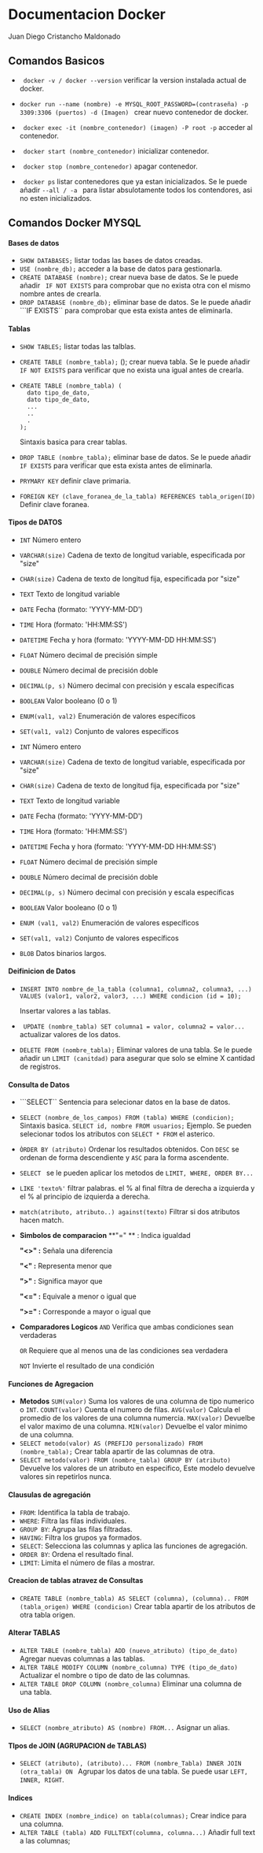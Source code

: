 # **Documentacion Docker**

Juan Diego Cristancho Maldonado

## Comandos Basicos

- ``` docker -v / docker --version``` verificar la version instalada actual de docker.

- ```docker run --name (nombre) -e MYSQL_ROOT_PASSWORD=(contraseña) -p 3309:3306 (puertos) -d (Imagen) ``` crear nuevo contenedor de docker.

- ``` docker exec -it (nombre_contenedor) (imagen) -P root -p``` acceder al contenedor.
- ``` docker start (nombre_contenedor)``` inicializar contenedor.
- ``` docker stop (nombre_contenedor)``` apagar contenedor.
- ``` docker ps``` listar contenedores que ya estan inicializados. Se le puede añadir ```--all / -a ``` para listar absulotamente todos los contendores, asi no esten inicializados.

## Comandos Docker MYSQL

#### Bases de datos

- ```SHOW DATABASES;``` listar todas las bases de datos creadas.
- ```USE (nombre_db);``` acceder a la base de datos para gestionarla.
- ```CREATE DATABASE (nombre);``` crear nueva base de datos. Se le puede añadir ``` IF NOT EXISTS``` para comprobar que no exista otra con el mismo nombre antes de crearla.
- ```DROP DATABASE (nombre_db);``` eliminar base de datos. Se le puede añadir ```IF EXISTS`` para comprobar que esta exista antes de eliminarla.

#### Tablas

- ```SHOW TABLES;``` listar todas las talblas.

- ```CREATE TABLE (nombre_tabla);``` (); crear nueva tabla. Se le puede añadir ```IF NOT EXISTS``` para verificar que no exista una igual antes de crearla.

- ````mysql
  CREATE TABLE (nombre_tabla) (
  	dato tipo_de_dato,
  	dato tipo_de_dato,
  	...
  	..
  	.
  );
  ````

  Sintaxis basica para crear tablas.

- ``DROP TABLE (nombre_tabla);``  eliminar base de datos. Se le puede añadir ``IF EXISTS`` para verificar que esta exista antes de eliminarla.

- ``PRYMARY KEY`` definir clave primaria.

- ``FOREIGN KEY (clave_foranea_de_la_tabla) REFERENCES tabla_origen(ID)`` Definir clave foranea.

#### Tipos de DATOS

- ``INT`` Número entero 

- ``VARCHAR(size)`` Cadena de texto de longitud variable, especificada por "size"   

- ``CHAR(size)``  Cadena de texto de longitud fija, especificada por "size"   

- ``TEXT``  Texto de longitud variable   

- ``DATE``  Fecha (formato: 'YYYY-MM-DD')   

- ``TIME`` Hora (formato: 'HH:MM:SS')   

- ``DATETIME`` Fecha y hora (formato: 'YYYY-MM-DD HH:MM:SS')   

- ``FLOAT`` Número decimal de precisión simple   

- ``DOUBLE`` Número decimal de precisión doble   

- ``DECIMAL(p, s)``  Número decimal con precisión y escala específicas   

- ``BOOLEAN``  Valor booleano (0 o 1)   

- ``ENUM(val1, val2)``  Enumeración de valores específicos  

- ``SET(val1, val2)``  Conjunto de valores específicos   

- ``INT`` Número entero 

- ``VARCHAR(size)``  Cadena de texto de longitud variable, especificada por "size"   

- ``CHAR(size)``  Cadena de texto de longitud fija, especificada por "size"   

- ``TEXT`` Texto de longitud variable   

- ``DATE`` Fecha (formato: 'YYYY-MM-DD')   

- ``TIME``  Hora (formato: 'HH:MM:SS')   

- ``DATETIME``  Fecha y hora (formato: 'YYYY-MM-DD HH:MM:SS')   

- ``FLOAT``  Número decimal de precisión simple   

- ``DOUBLE`` Número decimal de precisión doble   

- ``DECIMAL(p, s)``  Número decimal con precisión y escala específicas   

- ``BOOLEAN`` Valor booleano (0 o 1)   

- ``ENUM (val1, val2)``  Enumeración de valores específicos  

- ``SET(val1, val2)``  Conjunto de valores específicos   

- ``BLOB`` Datos binarios largos.

#### Deifinicion de Datos

- ```
  INSERT INTO nombre_de_la_tabla (columna1, columna2, columna3, ...)
  VALUES (valor1, valor2, valor3, ...) WHERE condicion (id = 10);
  ```

  Insertar valores a las tablas.

- `` UPDATE (nombre_tabla) SET columna1 = valor, columna2 = valor...`` actualizar valores de los datos.

- ``DELETE FROM (nombre_tabla);`` Eliminar valores de una tabla. Se le puede añadir un ``LIMIT (canitdad)`` para asegurar que solo se elmine X cantidad de registros.

#### Consulta de Datos

- ```SELECT`` Sentencia para selecionar datos en la base de datos.

- ``SELECT (nombre_de_los_campos) FROM (tabla) WHERE (condicion);`` Sintaxis basica.
  ``SELECT id, nombre FROM usuarios;`` Ejemplo.
  Se pueden selecionar todos los atributos con ``SELECT * FROM``  el asterico.

- ``ÒRDER BY (atributo)`` Ordenar los resultados obtenidos. Con ``DESC`` se ordenan de forma descendiente y ``ASC`` para la forma ascendente.

- ``SELECT `` se le pueden aplicar los metodos de ``LIMIT, WHERE, ORDER BY...``

- `LIKE 'texto%'` filtrar palabras. el % al final filtra de derecha a izquierda y el % al principio de izquierda a derecha.

- `match(atributo, atributo..) against(texto)` Filtrar si dos atributos hacen match.

- **Simbolos de comparacion**
  **"=" ** :   Indica igualdad

  **"<>" :** Señala una diferencia

  **"<" :**  Representa menor que

  **">" :**  Significa mayor que

  **"<=" :**  Equivale a menor o igual que

  **">=" :**  Corresponde a mayor o igual que

- **Comparadores Logicos**
  ``AND`` Verifica que ambas condiciones sean verdaderas

  ``OR`` Requiere que al menos una de las condiciones sea verdadera

  ``NOT`` Invierte el resultado de una condición

#### Funciones de Agregacion

- **Metodos**
  ``SUM(valor)`` Suma los valores de una columna de tipo numerico o ``INT``.
  ``COUNT(valor)`` Cuenta el numero de filas.
  ``AVG(valor)`` Calcula el promedio de los valores de una columna numercia.
  ``MAX(valor)`` Devuelbe el valor maximo de una columna.
  ``MIN(valor)`` Devuelbe el valor minimo de una columna.
- ``SELECT metodo(valor) AS (PREFIJO personalizado) FROM (nombre_tabla);`` Crear tabla apartir de las columnas de otra.
- ``SELECT metodo(valor) FROM (nombre_tabla) GROUP BY (atributo)`` Devuelve los valores de un atributo en especifico, Este modelo devuelve valores sin repetirlos nunca.

#### Clausulas de agregación

- `FROM`: Identifica la tabla de trabajo.
- `WHERE`: Filtra las filas individuales.
- `GROUP BY`: Agrupa las filas filtradas.
- `HAVING`: Filtra los grupos ya formados.
- `SELECT`: Selecciona las columnas y aplica las funciones de agregación.
- `ORDER BY`: Ordena el resultado final.
- `LIMIT`: Limita el número de filas a mostrar.

#### Creacion de tablas atravez de Consultas

- ``CREATE TABLE (nombre_tabla) AS SELECT (columna), (columna).. FROM (tabla_origen) WHERE (condicion)`` Crear tabla apartir de los atributos de otra tabla origen.

#### Alterar TABLAS

- ``ALTER TABLE (nombre_tabla) ADD (nuevo_atributo) (tipo_de_dato)`` Agregar nuevas columnas a las tablas.
- ``ALTER TABLE MODIFY COLUMN (nombre_columna) TYPE (tipo_de_dato)`` Actualizar el nombre o  tipo de dato de las columnas.
- ``ALTER TABLE DROP COLUMN (nombre_columna)`` Eliminar una columna de una tabla.

#### Uso de Alias

- ``SELECT (nombre_atributo) AS (nombre) FROM...`` Asignar un alias.

#### TIpos de JOIN (AGRUPACION de TABLAS)

- ``SELECT (atributo), (atributo)... FROM (nombre_Tabla) INNER JOIN (otra_tabla) ON `` Agrupar los datos de una tabla. Se puede usar ``LEFT, INNER, RIGHT``.

#### Indices

- `CREATE INDEX (nombre_indice) on tabla(columnas);` Crear indice para una columna.
- `ALTER TABLE (tabla) ADD FULLTEXT(columna, columna...)` Añadir full text a las columnas;
